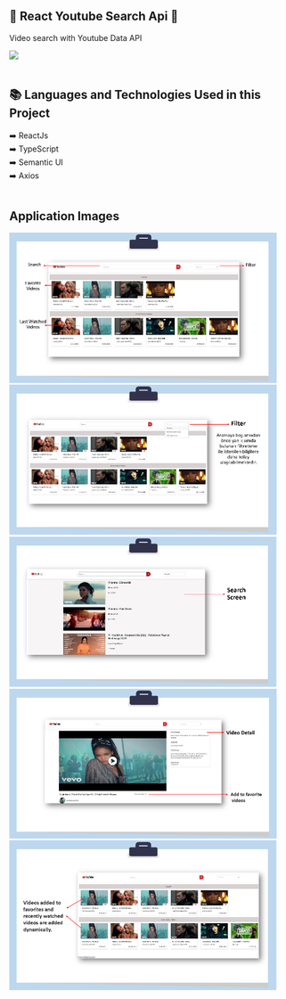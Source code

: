 
## 📌 React Youtube Search Api 📌

<p> Video search with Youtube Data API </p>
<img src="https://user-images.githubusercontent.com/44446749/136988062-d661b255-6134-401e-a9bc-367c795239a3.jpg"/>
<br/><br/>

 ## :books: Languages and Technologies Used in this Project
:arrow_right: ReactJs </br>
:arrow_right: TypeScript </br>
:arrow_right: Semantic UI </br>
:arrow_right: Axios </br>
<br/>

 ## Application Images
 <p>
<a href="https://github.com/hilalbuyukgullu/React_YoutubeSearchApi/blob/main/images/img_youtube1.png" target="_blank">
<img src="https://github.com/hilalbuyukgullu/React_YoutubeSearchApi/blob/main/images/img_youtube1.png" width="480" style="max-width:200%;"></a>

<a href="https://github.com/hilalbuyukgullu/React_YoutubeSearchApi/blob/main/images/img_youtube2.png" target="_blank">
<img src="https://github.com/hilalbuyukgullu/React_YoutubeSearchApi/blob/main/images/img_youtube2.png" width="480" style="max-width:200%;"></a>
 
<a href="https://github.com/hilalbuyukgullu/React_YoutubeSearchApi/blob/main/images/img_youtube3.png" target="_blank">
<img src="https://github.com/hilalbuyukgullu/React_YoutubeSearchApi/blob/main/images/img_youtube3.png" width="480" style="max-width:200%;"></a>
 
 <a href="https://github.com/hilalbuyukgullu/React_YoutubeSearchApi/blob/main/images/img_youtube4.png" target="_blank">
<img src="https://github.com/hilalbuyukgullu/React_YoutubeSearchApi/blob/main/images/img_youtube4.png" width="480" style="max-width:200%;"></a>
 
  <a href="https://github.com/hilalbuyukgullu/React_YoutubeSearchApi/blob/main/images/img_youtube5.png" target="_blank">
<img src="https://github.com/hilalbuyukgullu/React_YoutubeSearchApi/blob/main/images/img_youtube5.png" width="480" style="max-width:200%;"></a>
 
</p>
  
